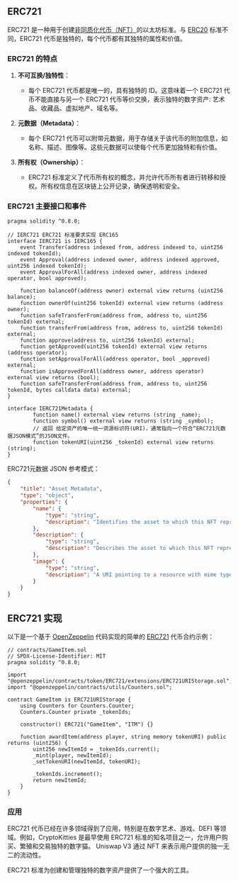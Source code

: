 ## ERC721

ERC721 是一种用于创建[非同质化代币（NFT）](https://learnblockchain.cn/tags/NFT)的以太坊标准。与 [ERC20](https://learnblockchain.cn/tags/ERC20) 标准不同，ERC721 代币是独特的，每个代币都有其独特的属性和价值。

### ERC721 的特点

1. **不可互换/独特性**：
   - 每个 ERC721 代币都是唯一的，具有独特的 ID。这意味着一个 ERC721 代币不能直接与另一个 ERC721 代币等价交换，表示独特的数字资产: 艺术品、收藏品、虚拟地产、域名等。

2. **元数据（Metadata）**：
   - 每个 ERC721 代币可以附带元数据，用于存储关于该代币的附加信息，如名称、描述、图像等。这些元数据可以使每个代币更加独特和有价值。

3. **所有权（Ownership）**：
   - ERC721 标准定义了代币所有权的概念，并允许代币所有者进行转移和授权。所有权信息在区块链上公开记录，确保透明和安全。

### ERC721 主要接口和事件

```solidity
pragma solidity ^0.8.0;

// IERC721 ERC721 标准要求实现 ERC165 
interface IERC721 is IERC165 {
    event Transfer(address indexed from, address indexed to, uint256 indexed tokenId);
    event Approval(address indexed owner, address indexed approved, uint256 indexed tokenId);
    event ApprovalForAll(address indexed owner, address indexed operator, bool approved);

    function balanceOf(address owner) external view returns (uint256 balance);
    function ownerOf(uint256 tokenId) external view returns (address owner);
    function safeTransferFrom(address from, address to, uint256 tokenId) external;
    function transferFrom(address from, address to, uint256 tokenId) external;
    function approve(address to, uint256 tokenId) external;
    function getApproved(uint256 tokenId) external view returns (address operator);
    function setApprovalForAll(address operator, bool _approved) external;
    function isApprovedForAll(address owner, address operator) external view returns (bool);
    function safeTransferFrom(address from, address to, uint256 tokenId, bytes calldata data) external;
}

interface IERC721Metadata {
		function name() external view returns (string _name);
		function symbol() external view returns (string _symbol);
		// 返回 给定资产的唯一统一资源标识符(URI)，通常指向一个符合“ERC721元数据JSON模式”的JSON文件。
		function tokenURI(uint256 _tokenId) external view returns (string);
}
```

ERC721元数据 JSON 参考模式：

```json
{
    "title": "Asset Metadata",
    "type": "object",
    "properties": {
        "name": {
            "type": "string",
            "description": "Identifies the asset to which this NFT represents"
        },
        "description": {
            "type": "string",
            "description": "Describes the asset to which this NFT represents"
        },
        "image": {
            "type": "string",
            "description": "A URI pointing to a resource with mime type image/* representing the asset to which this NFT represents. Consider making any images at a width between 320 and 1080 pixels and aspect ratio between 1.91:1 and 4:5 inclusive."
        }
    }
}
```



## ERC721 实现

以下是一个基于 [OpenZeppelin](https://learnblockchain.cn/tags/OpenZeppelin?map=EVM) 代码实现的简单的 [ERC721](https://learnblockchain.cn/tags/ERC721?map=EVM) 代币合约示例：

```solidity
// contracts/GameItem.sol
// SPDX-License-Identifier: MIT
pragma solidity ^0.8.0;

import "@openzeppelin/contracts/token/ERC721/extensions/ERC721URIStorage.sol";
import "@openzeppelin/contracts/utils/Counters.sol";

contract GameItem is ERC721URIStorage {
    using Counters for Counters.Counter;
    Counters.Counter private _tokenIds;

    constructor() ERC721("GameItem", "ITM") {}

    function awardItem(address player, string memory tokenURI) public returns (uint256) {
        uint256 newItemId = _tokenIds.current();
        _mint(player, newItemId);
        _setTokenURI(newItemId, tokenURI);

        _tokenIds.increment();
        return newItemId;
    }
}
```



### 应用

ERC721 代币已经在许多领域得到了应用，特别是在数字艺术、游戏、DEFI 等领域。例如，CryptoKitties 是最早使用 ERC721 标准的知名项目之一，允许用户购买、繁殖和交易独特的数字猫。
Uniswap V3 通过 NFT 来表示用户提供的独一无二的流动性。

ERC721 标准为创建和管理独特的数字资产提供了一个强大的工具。
